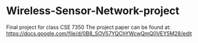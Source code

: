 # Wireless-Sensor-Network-project
Final project for class CSE 7350
The project paper can be found at:
https://docs.google.com/file/d/0B8_SOV57YQChYWcwQmQ0VEY5M28/edit
